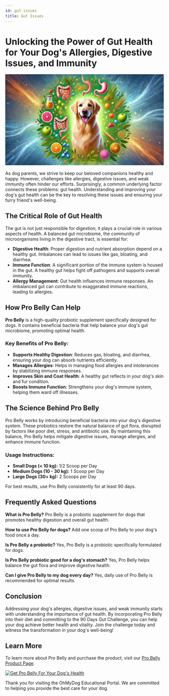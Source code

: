 ```yaml
---
id: gut-issues
title: Gut Issues
---
```


# Unlocking the Power of Gut Health for Your Dog's Allergies, Digestive Issues, and Immunity
![OhMyDog Rocks Banner](/../static/img/Gut-Cover.jpg)

As dog parents, we strive to keep our beloved companions healthy and happy. However, challenges like allergies, digestive issues, and weak immunity often hinder our efforts. Surprisingly, a common underlying factor connects these problems: gut health. Understanding and improving your dog's gut health can be the key to resolving these issues and ensuring your furry friend's well-being.

## The Critical Role of Gut Health

The gut is not just responsible for digestion; it plays a crucial role in various aspects of health. A balanced gut microbiome, the community of microorganisms living in the digestive tract, is essential for:

- **Digestive Health**: Proper digestion and nutrient absorption depend on a healthy gut. Imbalances can lead to issues like gas, bloating, and diarrhea.
- **Immune Function**: A significant portion of the immune system is housed in the gut. A healthy gut helps fight off pathogens and supports overall immunity.
- **Allergy Management**: Gut health influences immune responses. An imbalanced gut can contribute to exaggerated immune reactions, leading to allergies.

## How Pro Belly Can Help

**Pro Belly** is a high-quality probiotic supplement specifically designed for dogs. It contains beneficial bacteria that help balance your dog's gut microbiome, promoting optimal health.

### Key Benefits of Pro Belly:
- **Supports Healthy Digestion**: Reduces gas, bloating, and diarrhea, ensuring your dog can absorb nutrients efficiently.
- **Manages Allergies**: Helps in managing food allergies and intolerances by stabilizing immune responses.
- **Improves Skin and Coat Health**: A healthy gut reflects in your dog's skin and fur condition.
- **Boosts Immune Function**: Strengthens your dog's immune system, helping them ward off illnesses.

## The Science Behind Pro Belly

Pro Belly works by introducing beneficial bacteria into your dog's digestive system. These probiotics restore the natural balance of gut flora, disrupted by factors like poor diet, stress, and antibiotic use. By maintaining this balance, Pro Belly helps mitigate digestive issues, manage allergies, and enhance immune function.

### Usage Instructions:
- **Small Dogs (< 10 kg):** 1/2 Scoop per Day
- **Medium Dogs (10 - 30 kg):** 1 Scoop per Day
- **Large Dogs (30+ kg):** 2 Scoops per Day

For best results, use Pro Belly consistently for at least 90 days.

## Frequently Asked Questions

**What is Pro Belly?**
Pro Belly is a probiotic supplement for dogs that promotes healthy digestion and overall gut health.

**How to use Pro Belly for dogs?**
Add one scoop of Pro Belly to your dog's food once a day.

**Is Pro Belly a probiotic?**
Yes, Pro Belly is a probiotic specifically formulated for dogs.

**Is Pro Belly probiotic good for a dog's stomach?**
Yes, Pro Belly helps balance the gut flora and improve digestive health.

**Can I give Pro Belly to my dog every day?**
Yes, daily use of Pro Belly is recommended for optimal results.

## Conclusion

Addressing your dog's allergies, digestive issues, and weak immunity starts with understanding the importance of gut health. By incorporating Pro Belly into their diet and committing to the 90 Days Gut Challenge, you can help your dog achieve better health and vitality. Join the challenge today and witness the transformation in your dog's well-being!

## Learn More

To learn more about Pro Belly and purchase the product, visit our [Pro Belly Product Page](https://ohmydog.rocks/product/probelly/).

[![Get Pro Belly For Your Dog's Health](https://ohmydog.rocks/wp-content/uploads/sites/21/2024/07/Get-Pro-Belly-For-Your-Dogs-Health.jpg)](https://ohmydog.rocks/product/probelly/)

Thank you for visiting the OhMyDog Educational Portal. We are committed to helping you provide the best care for your dog.

